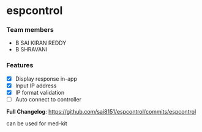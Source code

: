 # espcontrol

### Team members

- B SAI KIRAN REDDY       
- B SHRAVANI                   


### Features

- [X] Display response in-app
- [X] Input IP address
- [X] IP format validation
- [ ] Auto connect to controller

**Full Changelog**: https://github.com/sai8151/espcontrol/commits/espcontrol


can be used for med-kit
